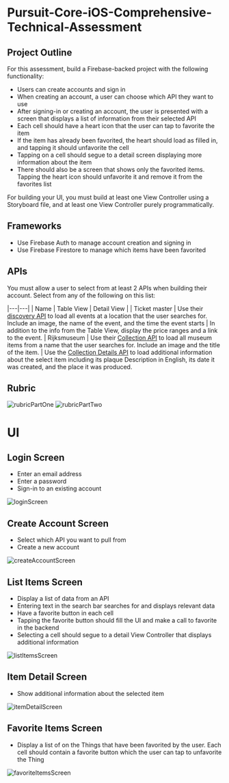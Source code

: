 # Pursuit-Core-iOS-Comprehensive-Technical-Assessment

## Project Outline

For this assessment, build a Firebase-backed project with the following functionality:

- Users can create accounts and sign in
- When creating an account, a user can choose which API they want to use
- After signing-in or creating an account, the user is presented with a screen that displays a list of information from their selected API
- Each cell should have a heart icon that the user can tap to favorite the item
- If the item has already been favorited, the heart should load as filled in, and tapping it should unfavorite the cell
- Tapping on a cell should segue to a detail screen displaying more information about the item
- There should also be a screen that shows only the favorited items.  Tapping the heart icon should unfavorite it and remove it from the favorites list

For building your UI, you must build at least one View Controller using a Storyboard file, and at least one View Controller purely programmatically.

## Frameworks

- Use Firebase Auth to manage account creation and signing in
- Use Firebase Firestore to manage which items have been favorited

## APIs

You must allow a user to select from at least 2 APIs when building their account.  Select from any of the following on this list:

|---|---|
| Name | Table View | Detail View |
| Ticket master | Use their [discovery API](https://developer.ticketmaster.com/products-and-docs/apis/discovery-api/v2/) to load all events at a location that the user searches for.  Include an image, the name of the event, and the time the event starts | In addition to the info from the Table View, display the price ranges and a link to the event.
| Rijksmuseum | Use their [Collection API](https://data.rijksmuseum.nl/object-metadata/api/) to load all museum items from a name that the user searches for.  Include an image and the title of the item. | Use the [Collection Details API](https://data.rijksmuseum.nl/object-metadata/api/) to load additional information about the select item including its plaque Description in English, its date it was created, and the place it was produced.


## Rubric

![rubricPartOne](./images/rubricPartOne.png)
![rubricPartTwo](./images/rubricPartTwo.png)

# UI

## Login Screen

- Enter an email address
- Enter a password
- Sign-in to an existing account

![loginScreen](./images/loginScreen.png)

## Create Account Screen

- Select which API you want to pull from
- Create a new account

![createAccountScreen](./images/createAccountScreen.png)

## List Items Screen

- Display a list of data from an API
- Entering text in the search bar searches for and displays relevant data
- Have a favorite button in each cell
- Tapping the favorite button should fill the UI and make a call to favorite in the backend
- Selecting a cell should segue to a detail View Controller that displays additional information

![listItemsScreen](./images/listItemsScreen.png)

## Item Detail Screen

- Show additional information about the selected item

![itemDetailScreen](./images/itemDetailScreen.png)

## Favorite Items Screen

- Display a list of on the Things that have been favorited by the user.  Each cell should contain a favorite button which the user can tap to unfavorite the Thing

![favoriteItemsScreen](./images/favoriteItemsScreen.png)
